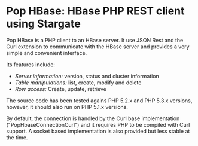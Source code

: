 Pop HBase: HBase PHP REST client using Stargate
===============================================

Pop HBase is a PHP client to an HBase server. It use JSON Rest and the Curl extension to communicate with the HBase server and provides a very simple and convenient interface.

Its features include:

-   *Server information:* version, status and cluster information
-   *Table manipulations:* list, create, modify and delete
-   *Row access:* Create, update, retrieve

The source code has been tested agains PHP 5.2.x and PHP 5.3.x versions, however, it should also run on PHP 5.1.x versions.

By default, the connection is handled by the Curl base implementation ("PopHbaseConnectionCurl") and it requires PHP to be compiled with Curl support. A socket based implementation is also provided but less stable at the time. 